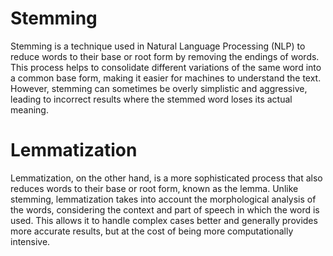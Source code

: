 # Stemming
Stemming is a technique used in Natural Language Processing (NLP) to reduce words to their base or root form by removing the endings of words. This process helps to consolidate different variations of the same word into a common base form, making it easier for machines to understand the text. However, stemming can sometimes be overly simplistic and aggressive, leading to incorrect results where the stemmed word loses its actual meaning.

# Lemmatization
Lemmatization, on the other hand, is a more sophisticated process that also reduces words to their base or root form, known as the lemma. Unlike stemming, lemmatization takes into account the morphological analysis of the words, considering the context and part of speech in which the word is used. This allows it to handle complex cases better and generally provides more accurate results, but at the cost of being more computationally intensive.